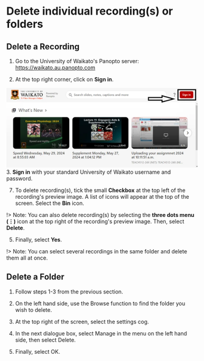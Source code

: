 # Delete individual recording(s) or folders
## Delete a Recording
1. Go to the University of Waikato's Panopto server: <a href="https://waikato.au.panopto.com" target="_blank">https://waikato.au.panopto.com</a>

2. At the top right corner, click on **Sign in**.
  
![](images/signin-button-panopto-homepage.webp)
3. **Sign in** with your standard University of Waikato username and password.
   

7. To delete recording(s), tick the small **Checkbox** at the top left of the recording's preview image. A list of icons will appear at the top of the screen. Select the **Bin** icon.
   
!> Note: You can also delete recording(s) by selecting the **three dots menu (⋮)** icon at the top right of the recording's preview image. Then, select **Delete**. 

5. Finally, select **Yes**.

!> Note: You can select several recordings in the same folder and delete them all at once. 

## Delete a Folder
1. Follow steps 1-3 from the previous section.
   
2. On the left hand side, use the Browse function to find the folder you wish to delete.

3. At the top right of the screen, select the settings cog.

4. In the next dialogue box, select Manage in the menu on the left hand side, then select Delete.

5. Finally, select OK.
